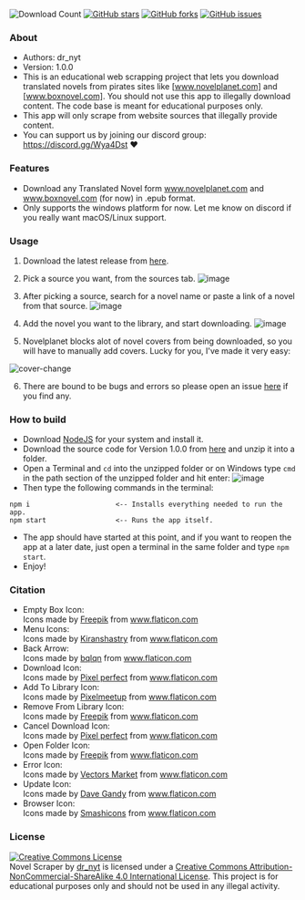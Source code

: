 ![Download Count](https://img.shields.io/github/downloads/HanaDigital/NovelScraper/total.svg?style=for-the-badge)
[![GitHub stars](https://img.shields.io/github/stars/HanaDigital/NovelScraper?style=for-the-badge)](https://github.com/HanaDigital/NovelScraper/stargazers)
[![GitHub forks](https://img.shields.io/github/forks/HanaDigital/NovelScraper?style=for-the-badge)](https://github.com/HanaDigital/NovelScraper/network)
[![GitHub issues](https://img.shields.io/github/issues/HanaDigital/NovelScraper?style=for-the-badge)](https://github.com/HanaDigital/NovelScraper/issues)
### About
 *	Authors: dr_nyt
 *	Version: 1.0.0
 * This is an educational web scrapping project that lets you download translated novels from pirates sites like [www.novelplanet.com] and [www.boxnovel.com]. You should not use this app to illegally download content. The code base is meant for educational purposes only.
 * This app will only scrape from website sources that illegally provide content.
  * You can support us by joining our discord group: https://discord.gg/Wya4Dst :heart:

### Features
- Download any Translated Novel form www.novelplanet.com and www.boxnovel.com (for now) in .epub format.
- Only supports the windows platform for now. Let me know on discord if you really want macOS/Linux support.

### Usage
1. Download the latest release from [here](https://github.com/dr-nyt/Translated-Novel-Downloader/releases).

2. Pick a source you want, from the sources tab.
![image](https://user-images.githubusercontent.com/41040912/79235716-064ddf80-7e7d-11ea-9ec9-c560fbf591db.png)

3. After picking a source, search for a novel name or paste a link of a novel from that source.
![image](https://user-images.githubusercontent.com/41040912/79235856-34332400-7e7d-11ea-9ae8-47171e47550c.png)

4. Add the novel you want to the library, and start downloading.
![image](https://user-images.githubusercontent.com/41040912/79236518-1adea780-7e7e-11ea-9b4b-686631e7fac8.png)

5. Novelplanet blocks alot of novel covers from being downloaded, so you will have to manually add covers. Lucky for you, I've made it very easy:

![cover-change](https://user-images.githubusercontent.com/41040912/79237319-123aa100-7e7f-11ea-8884-39599ada076d.gif)

6. There are bound to be bugs and errors so please open an issue [here](https://github.com/dr-nyt/Translated-Novel-Downloader/issues/) if you find any.

### How to build
- Download [NodeJS](https://nodejs.org/en/download/) for your system and install it.
- Download the source code for Version 1.0.0 from [here](https://github.com/dr-nyt/NovelScraper/archive/Version-1.0.0.zip) and unzip it into a folder.
- Open a Terminal and `cd` into the unzipped folder or on Windows type `cmd` in the path section of the unzipped folder and hit enter:
![image](https://user-images.githubusercontent.com/41040912/79340555-863a7f00-7f3b-11ea-9c84-d157276cfc27.png)
- Then type the following commands in the terminal:
```
npm i                     <-- Installs everything needed to run the app.
npm start                 <-- Runs the app itself.
```
- The app should have started at this point, and if you want to reopen the app at a later date, just open a terminal in the same folder and type `npm start`.
- Enjoy!

### Citation
- Empty Box Icon: <div>Icons made by <a href="https://www.flaticon.com/authors/freepik" title="Freepik">Freepik</a> from <a href="https://www.flaticon.com/" title="Flaticon">www.flaticon.com</a></div>
- Menu Icons: <div>Icons made by <a href="https://www.flaticon.com/authors/kiranshastry" title="Kiranshastry">Kiranshastry</a> from <a href="https://www.flaticon.com/" title="Flaticon">www.flaticon.com</a></div>
- Back Arrow: <div>Icons made by <a href="https://www.flaticon.com/authors/bqlqn" title="bqlqn">bqlqn</a> from <a href="https://www.flaticon.com/" title="Flaticon">www.flaticon.com</a></div>
- Download Icon: <div>Icons made by <a href="https://www.flaticon.com/authors/pixel-perfect" title="Pixel perfect">Pixel perfect</a> from <a href="https://www.flaticon.com/" title="Flaticon">www.flaticon.com</a></div>
- Add To Library Icon: <div>Icons made by <a href="https://www.flaticon.com/authors/pixelmeetup" title="Pixelmeetup">Pixelmeetup</a> from <a href="https://www.flaticon.com/" title="Flaticon">www.flaticon.com</a></div>
- Remove From Library Icon: <div>Icons made by <a href="https://www.flaticon.com/authors/freepik" title="Freepik">Freepik</a> from <a href="https://www.flaticon.com/" title="Flaticon">www.flaticon.com</a></div>
- Cancel Download Icon: <div>Icons made by <a href="https://www.flaticon.com/authors/pixel-perfect" title="Pixel perfect">Pixel perfect</a> from <a href="https://www.flaticon.com/" title="Flaticon">www.flaticon.com</a></div>
- Open Folder Icon: <div>Icons made by <a href="https://www.flaticon.com/authors/freepik" title="Freepik">Freepik</a> from <a href="https://www.flaticon.com/" title="Flaticon">www.flaticon.com</a></div>
- Error Icon: <div>Icons made by <a href="https://www.flaticon.com/authors/vectors-market" title="Vectors Market">Vectors Market</a> from <a href="https://www.flaticon.com/" title="Flaticon">www.flaticon.com</a></div>
- Update Icon: <div>Icons made by <a href="https://www.flaticon.com/authors/dave-gandy" title="Dave Gandy">Dave Gandy</a> from <a href="https://www.flaticon.com/" title="Flaticon">www.flaticon.com</a></div>
- Browser Icon: <div>Icons made by <a href="https://www.flaticon.com/authors/smashicons" title="Smashicons">Smashicons</a> from <a href="https://www.flaticon.com/" title="Flaticon">www.flaticon.com</a></div>

### License
<a rel="license" href="http://creativecommons.org/licenses/by-nc-sa/4.0/"><img alt="Creative Commons License" style="border-width:0" src="https://i.creativecommons.org/l/by-nc-sa/4.0/88x31.png" /></a><br /><span xmlns:dct="http://purl.org/dc/terms/" property="dct:title">Novel Scraper</span> by <a xmlns:cc="http://creativecommons.org/ns#" href="https://github.com/dr-nyt/Translated-Novel-Downloader" property="cc:attributionName" rel="cc:attributionURL">dr_nyt</a> is licensed under a <a rel="license" href="http://creativecommons.org/licenses/by-nc-sa/4.0/">Creative Commons Attribution-NonCommercial-ShareAlike 4.0 International License</a>.
This project is for educational purposes only and should not be used in any illegal activity.
